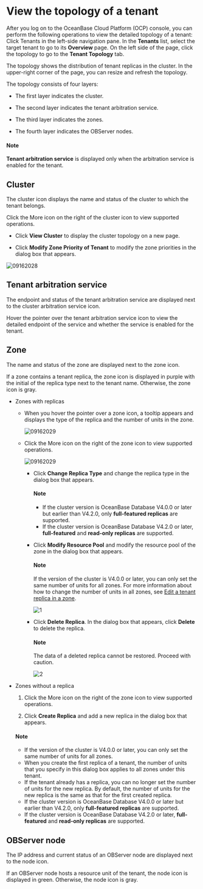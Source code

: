 # View the topology of a tenant

After you log on to the OceanBase Cloud Platform (OCP) console, you can perform the following operations to view the detailed topology of a tenant: Click Tenants in the left-side navigation pane. In the **Tenants** list, select the target tenant to go to its **Overview** page. On the left side of the page, click the topology to go to the **Tenant Topology** tab.

The topology shows the distribution of tenant replicas in the cluster. In the upper-right corner of the page, you can resize and refresh the topology.

The topology consists of four layers:

* The first layer indicates the cluster.

* The second layer indicates the tenant arbitration service.

* The third layer indicates the zones.

* The fourth layer indicates the OBServer nodes.

<main id="notice" type='explain'>
  <h4>Note</h4>
  <p><b>Tenant arbitration service</b> is displayed only when the arbitration service is enabled for the tenant. </p>
  </main>

## Cluster

The cluster icon displays the name and status of the cluster to which the tenant belongs.

Click the More icon on the right of the cluster icon to view supported operations.

* Click **View Cluster** to display the cluster topology on a new page.

* Click **Modify Zone Priority of Tenant** to modify the zone priorities in the dialog box that appears.

![09162028](https://obbusiness-private.oss-cn-shanghai.aliyuncs.com/doc/img/ocp/420/420-en/%E6%9F%A5%E7%9C%8B%E9%9B%86%E7%BE%A4.png)

## Tenant arbitration service

The endpoint and status of the tenant arbitration service are displayed next to the cluster arbitration service icon.

Hover the pointer over the tenant arbitration service icon to view the detailed endpoint of the service and whether the service is enabled for the tenant.

## Zone

The name and status of the zone are displayed next to the zone icon.

If a zone contains a tenant replica, the zone icon is displayed in purple with the initial of the replica type next to the tenant name. Otherwise, the zone icon is gray.

* Zones with replicas

  * When you hover the pointer over a zone icon, a tooltip appears and displays the type of the replica and the number of units in the zone.

      ![09162029](https://obbusiness-private.oss-cn-shanghai.aliyuncs.com/doc/img/ocp/420/420-en/zone%E5%89%AF%E6%9C%AC%E7%B1%BB%E5%9E%8B.png)

  * Click the More icon on the right of the zone icon to view supported operations.

      ![09162029](https://obbusiness-private.oss-cn-shanghai.aliyuncs.com/doc/img/ocp/420/420-en/zone%E6%93%8D%E4%BD%9C%E5%88%97%E8%A1%A8.png)

    * Click **Change Replica Type** and change the replica type in the dialog box that appears.

         <main id="notice" type='explain'>
         <h4>Note</h4>
         <p><ul><li>If the cluster version is OceanBase Database V4.0.0 or later but earlier than V4.2.0, only <b>full-featured replicas</b> are supported. </li><li>If the cluster version is OceanBase Database V4.2.0 or later, <b>full-featured</b> and <b>read-only replicas</b> are supported. </li></ul></p>
         </main>

    * Click **Modify Resource Pool** and modify the resource pool of the zone in the dialog box that appears.

         <main id="notice" type='explain'>
         <h4>Note</h4>
         <p>If the version of the cluster is V4.0.0 or later, you can only set the same number of units for all zones. For more information about how to change the number of units in all zones, see <a href="../1000.manage-tenant-replica/300.edit-a-replica-of-a-tenant-in-a-private-zone.md">Edit a tenant replica in a zone</a>. </p>
         </main>

         ![1](https://obbusiness-private.oss-cn-shanghai.aliyuncs.com/doc/img/ocp/420/420-en/%E4%BF%AE%E6%94%B9%E8%B5%84%E6%BA%90%E6%B1%A0.png)

    * Click **Delete Replica**. In the dialog box that appears, click **Delete** to delete the replica.

         <main id="notice" type='explain'>
         <h4>Note</h4>
         <p>The data of a deleted replica cannot be restored. Proceed with caution. </p>
         </main>

         ![2](https://obbusiness-private.oss-cn-shanghai.aliyuncs.com/doc/img/ocp/420/420-en/%E5%88%A0%E9%99%A4%E5%89%AF%E6%9C%AC.png)

* Zones without a replica

   1. Click the More icon on the right of the zone icon to view supported operations.

   2. Click **Create Replica** and add a new replica in the dialog box that appears.

   <main id="notice" type='explain'>
   <h4>Note</h4>
   <p><ul><li>If the version of the cluster is V4.0.0 or later, you can only set the same number of units for all zones. </li><li>When you create the first replica of a tenant, the number of units that you specify in this dialog box applies to all zones under this tenant. </li><li>If the tenant already has a replica, you can no longer set the number of units for the new replica. By default, the number of units for the new replica is the same as that for the first created replica. <li>If the cluster version is OceanBase Database V4.0.0 or later but earlier than V4.2.0, only <b>full-featured replicas</b> are supported. </li><li>If the cluster version is OceanBase Database V4.2.0 or later, <b>full-featured</b> and <b>read-only replicas</b> are supported. </li></ul></p>
   </main>

## OBServer node

The IP address and current status of an OBServer node are displayed next to the node icon.

If an OBServer node hosts a resource unit of the tenant, the node icon is displayed in green. Otherwise, the node icon is gray.
